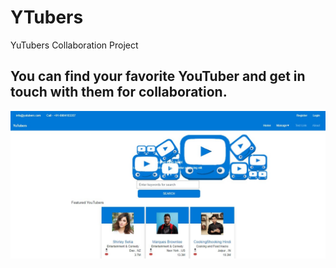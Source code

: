 # YTubers
YuTubers Collaboration Project
## You can find your favorite YouTuber and get in touch with them for collaboration.
![Image of Yaktocat](https://github.com/PreetRanjan/YTubers/blob/master/Demo1.jpg)

